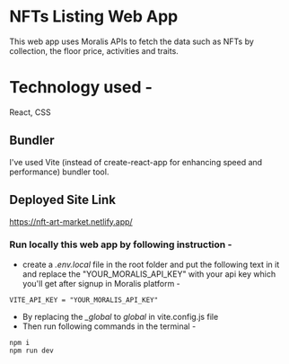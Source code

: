 
# NFTs Listing Web App
This web app uses Moralis APIs to fetch the data such as NFTs by collection, the floor price, activities and traits.

# Technology used - 
React, 
CSS

## Bundler
I've used Vite (instead of create-react-app for enhancing speed and performance) bundler tool.

## Deployed Site Link 
https://nft-art-market.netlify.app/


### Run locally this web app by following instruction -

- create a *.env.local* file in the root folder and put the following text in it and replace the "YOUR_MORALIS_API_KEY" with your api key which you'll get after signup in Moralis platform - 
``` 
VITE_API_KEY = "YOUR_MORALIS_API_KEY"
```
- By replacing the *_global* to *global* in vite.config.js file
- Then run following commands in the terminal - 
```
npm i
npm run dev
```

